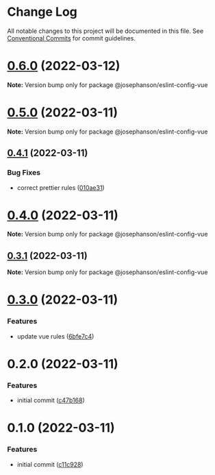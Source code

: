 # Change Log

All notable changes to this project will be documented in this file.
See [Conventional Commits](https://conventionalcommits.org) for commit guidelines.

# [0.6.0](https://github.com/JosephAnson/eslint-config-vue-2/compare/v0.5.0...v0.6.0) (2022-03-12)

**Note:** Version bump only for package @josephanson/eslint-config-vue





# [0.5.0](https://github.com/JosephAnson/eslint-config-vue-2/compare/v0.4.1...v0.5.0) (2022-03-11)

**Note:** Version bump only for package @josephanson/eslint-config-vue





## [0.4.1](https://github.com/JosephAnson/eslint-config-vue-2/compare/v0.4.0...v0.4.1) (2022-03-11)


### Bug Fixes

* correct prettier rules ([010ae31](https://github.com/JosephAnson/eslint-config-vue-2/commit/010ae3173bc6476724a7852fa6b9815c73ec31dc))





# [0.4.0](https://github.com/JosephAnson/eslint-config-vue-2/compare/v0.3.1...v0.4.0) (2022-03-11)

**Note:** Version bump only for package @josephanson/eslint-config-vue





## [0.3.1](https://github.com/JosephAnson/eslint-config-vue-2/compare/v0.3.0...v0.3.1) (2022-03-11)

**Note:** Version bump only for package @josephanson/eslint-config-vue





# [0.3.0](https://github.com/JosephAnson/eslint-config-vue-2/compare/v0.2.0...v0.3.0) (2022-03-11)


### Features

* update vue rules ([6bfe7c4](https://github.com/JosephAnson/eslint-config-vue-2/commit/6bfe7c4180a0c869e54f15c3c2042d30e1ec36f1))





# 0.2.0 (2022-03-11)


### Features

* initial commit ([c47b168](https://github.com/JosephAnson/eslint-config-vue-2/commit/c47b16870580f0a98d5e22ece96017be59791912))





# 0.1.0 (2022-03-11)


### Features

* initial commit ([c11c928](https://github.com/JosephAnson/eslint-config-vue-2/commit/c11c9284bc4ff7f443523292fbdc9bf3929595d8))

